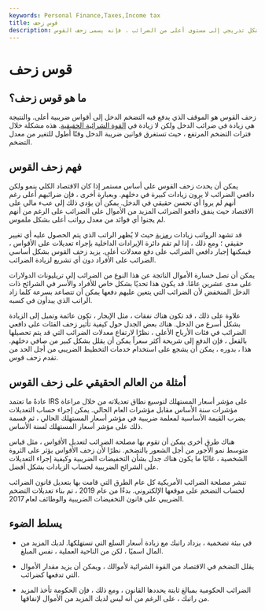 ```yaml
---
keywords: Personal Finance,Taxes,Income tax
title: قوس زحف
description: إذا أدى التضخم إلى تصعيد راتب الفرد بشكل تدريجي إلى مستوى أعلى من الضرائب ، فإنه يسمى زحف القوس.
---
```


# قوس زحف
## ما هو قوس زحف؟

زحف القوس هو الموقف الذي يدفع فيه التضخم الدخل إلى أقواس ضريبية أعلى. والنتيجة هي زيادة في ضرائب الدخل ولكن لا زيادة في [القوة الشرائية الحقيقية](/purchasingpower). هذه مشكلة خلال فترات التضخم المرتفع ، حيث تستغرق قوانين ضريبة الدخل وقتًا أطول للتغير من معدل التضخم.

## فهم زحف القوس

يمكن أن يحدث زحف القوس على أساس مستمر إذا كان الاقتصاد الكلي ينمو ولكن دافعي الضرائب لا يرون زيادات كبيرة في دخلهم. وبعبارة أخرى ، فإن ضرائبهم أعلى رغم أنهم لم يروا أي تحسن حقيقي في الدخل. يمكن أن يؤدي ذلك إلى عبء مالي على الاقتصاد حيث ينفق دافعو الضرائب المزيد من الأموال على الضرائب على الرغم من أنهم لم يجنوا أي فوائد من معدل رواتب أعلى بشكل ملموس.

قد تشهد الرواتب زيادات [رمزية](/nominal) حيث لا يُظهر الراتب الذي يتم الحصول عليه أي تغيير حقيقي ؛ ومع ذلك ، إذا لم تقم دائرة الإيرادات الداخلية بإجراء تعديلات على الأقواس ، فيمكنها إجبار دافعي الضرائب على دفع معدلات أعلى. يزيد زحف القوس بشكل أساسي الضرائب على الأفراد دون أي تشريع لزيادة الضرائب.

يمكن أن تصل خسارة الأموال الناتجة عن هذا النوع من الضرائب إلى تريليونات الدولارات على مدى عشرين عامًا. قد يكون هذا تحديًا بشكل خاص للأفراد والأسر في الشرائح ذات الدخل المنخفض لأن الضرائب التي يتعين عليهم دفعها يمكن أن تتصاعد بسرعة كلما زاد الراتب الذي يبدأون في كسبه.

علاوة على ذلك ، قد تكون هناك نفقات ، مثل الإيجار ، تكون عائمة وتميل إلى الزيادة بشكل أسرع من الدخل. هناك بعض الجدل حول كيفية تأثير زحف الفئات على دافعي الضرائب في فئات الأرباح الأعلى ، نظرًا لارتفاع معدلات الضرائب التي قد يتم تحصيلها بالفعل ، فإن الدفع إلى شريحة أكثر سعراً يمكن أن يقلل بشكل كبير من صافي دخلهم. هذا ، بدوره ، يمكن أن يشجع على استخدام خدمات التخطيط الضريبي من أجل الحد من تقدم زحف قوس.

## أمثلة من العالم الحقيقي على زحف القوس

عادةً ما تعتمد IRS على مؤشر أسعار المستهلك لتوسيع نطاق تعديلاته من خلال مراعاة مؤشرات سنة الأساس مقابل مؤشرات العام الحالي. يمكن إجراء حساب التعديلات بضرب القيمة الأساسية لمعلمة ضريبية في مؤشر أسعار المستهلك الحالي ، ثم قسمة ذلك على مؤشر أسعار المستهلك لسنة الأساس.

هناك طرق أخرى يمكن أن تقوم بها مصلحة الضرائب لتعديل الأقواس ، مثل قياس متوسط نمو الأجور من أجل الشعور بالتضخم. نظرًا لأن زحف الأقواس يؤثر على الثروة الشخصية ، غالبًا ما يكون هناك جدل بشأن التخفيضات الضريبية وكيفية إجراء التعديلات على الشرائح الضريبية لحساب الزيادات بشكل أفضل.

تنشر مصلحة الضرائب الأمريكية كل عام الطرق التي قامت بها بتعديل قانون الضرائب لحساب التضخم على موقعها الإلكتروني. بدءًا من عام 2019 ، تم بناء تعديلات التضخم الضريبي على قانون التخفيضات الضريبية والوظائف لعام 2017.

## يسلط الضوء

- في بيئة تضخمية ، يزداد راتبك مع زيادة أسعار السلع التي تستهلكها. لديك المزيد من المال اسميًا ، لكن من الناحية العملية ، نفس المبلغ.

- يقلل التضخم في الاقتصاد من القوة الشرائية لأموالك ، ويمكن أن يزيد مقدار الأموال التي تدفعها كضرائب.

- الضرائب الحكومية بمبالغ ثابتة يحددها القانون ، ومع ذلك ، فإن الحكومة تأخذ المزيد من راتبك ، على الرغم من أنه ليس لديك المزيد من الأموال لإنفاقها.

